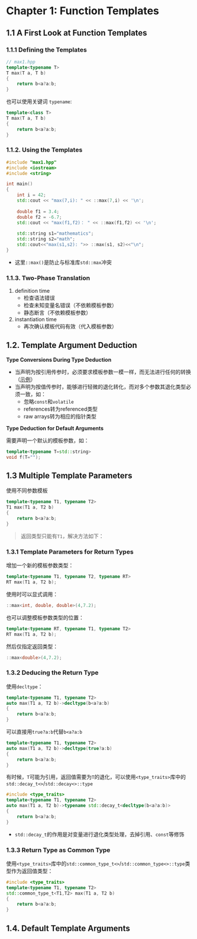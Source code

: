 # Chapter 1: Function Templates

## 1.1 A First Look at Function Templates

### 1.1.1 Defining the Templates

```C++
// max1.hpp
template<typename T>
T max(T a, T b)
{
    return b<a?a:b;
}
```

也可以使用关键词 `typename`:

```c++
template<class T>
T max(T a, T b)
{
    return b<a?a:b;
}
```

### 1.1.2. Using the Templates

```c++
#include "max1.hpp"
#include <iostream>
#include <string>

int main()
{
    int i = 42;
    std::cout << "max(7,i): " << ::max(7,i) << '\n';
    
    double f1 = 3.4;
    double f2 = -6.7;
    std::cout << "max(f1,f2)： " << ::max(f1,f2) << '\n';
    
    std::string s1="mathematics";
    std::string s2="math";
    std::cout<<"max(s1,s2): ">> ::max(s1, s2)<<"\n";
}
```

* 这里`::max()`是防止与标准库`std::max`冲突

### 1.1.3. Two-Phase Translation

1. definition time
   * 检查语法错误
   * 检查未知变量名错误（不依赖模板参数）
   * 静态断言（不依赖模板参数）
2. instantiation time
   * 再次确认模板代码有效（代入模板参数）

## 1.2. Template Argument Deduction

**Type Conversions During Type Deduction**

* 当声明为按引用传参时，必须要求模板参数一模一样，而无法进行任何的转换（[示例](https://cppinsights.io/lnk?code=Lyp0ZW1wbGF0ZTx0eXBlbmFtZSBUPgpUIG1heChUJiBhLCBUJmIpCnsKCXJldHVybiBhPmI/YTpiOwp9Ki8JLy8gdHJ5IGl0Cgp0ZW1wbGF0ZTx0eXBlbmFtZSBUPgpUIG1heChUIGEsIFQgYikKewoJcmV0dXJuIGE+Yj9hOmI7Cn0KCmludCBtYWluKCkKewoJaW50IGE9MTsKICAJaW50IGNvbnN0IGI9MjsKICAJaW50IGNvbnN0JiBjPTM7CiAgCW1heChhLGIpOwoJbWF4KGEsYyk7CiAgCglyZXR1cm4gMDsKfQ==&insightsOptions=cpp17&std=cpp17&rev=1.0)）
* 当声明为按值传参时，能够进行轻微的退化转化，而对多个参数其退化类型必须一致，如：
  * 忽略`const`和`volatile`
  * references转为referenced类型
  * raw arrays转为相应的指针类型

**Type Deduction for Default Arguments**

需要声明一个默认的模板参数，如：

```C++
template<typename T=std::string>
void f(T="");
```

## 1.3 Multiple Template Parameters

使用不同参数模板

```c++
template<typename T1, typename T2>
T1 max(T1 a, T2 b)
{
    return b<a?a:b;
}
```

> 返回类型只能有`T1`，解决方法如下：

### 1.3.1 Template Parameters for Return Types

增加一个新的模板参数类型：

```c++
template<typename T1, typename T2, typename RT>
RT max(T1 a, T2 b);
```

使用时可以显式调用：

```c++
::max<int, double, double>(4,7.2);
```

也可以调整模板参数类型的位置：

```c++
template<typename RT, typename T1, typename T2>
RT max(T1 a, T2 b);
```

然后仅指定返回类型：

```c++
::max<double>(4,7.2);
```

### 1.3.2 Deducing the Return Type

使用`decltype`：

```c++
template<typename T1, typename T2>
auto max(T1 a, T2 b)->decltype(b<a?a:b)
{
    return b<a?a:b;
}
```

可以直接用`true?a:b`代替`b<a?a:b`

```c++
template<typename T1, typename T2>
auto max(T1 a, T2 b)->decltype(true?a:b)
{
    return b<a?a:b;
}
```

有时候，`T`可能为引用，返回值需要为`T`的退化，可以使用`<type_traits>`库中的`std::decay_t<>`/`std::decay<>::type`

```c++
#include <type_traits>
template<typename T1, typename T2>
auto max(T1 a, T2 b)->typename std::decay_t<decltype(b<a?a:b)>
{
    return b<a?a:b;
}
```

* `std::decay_t`的作用是对变量进行退化类型处理，去掉引用、`const`等修饰

### 1.3.3 Return Type as Common Type

使用`<type_traits>`库中的`std::common_type_t<>`/`std::common_type<>::type`类型作为返回值类型：

```c++
#include <type_traits>
template<typename T1, typename T2>
std::common_type_t<T1,T2> max(T1 a, T2 b)
{
    return b<a?a:b;
}
```

## 1.4. Default Template Arguments



